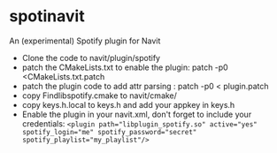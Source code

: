 spotinavit
==========

An (experimental) Spotify plugin for Navit

* Clone the code to navit/plugin/spotify
* patch the CMakeLists.txt to enable the plugin: patch -p0 <CMakeLists.txt.patch 
* patch the plugin code to add attr parsing : patch -p0 < plugin.patch
* copy Findlibspotify.cmake to navit/cmake/
* copy keys.h.local to keys.h  and add your appkey in keys.h
* Enable the plugin in your navit.xml, don't forget to include your credentials:
 `<plugin path="libplugin_spotify.so" active="yes" spotify_login="me" spotify_password="secret" spotify_playlist="my_playlist"/>`

